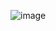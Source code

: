 ![image](https://user-images.githubusercontent.com/49816869/148983659-2ae1140d-fdde-4fd6-84aa-213b9dee25cd.png)
